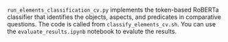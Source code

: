 
`run_elements_classification_cv.py` implements the token-based RoBERTa classifier that identifies the objects, aspects, and predicates in comparative questions. The code is called from `classify_elements_cv.sh`. You can use the `evaluate_results.ipynb` notebook to evalute the results.
